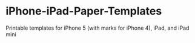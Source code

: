 iPhone-iPad-Paper-Templates
===========================

Printable templates for iPhone 5 (with marks for iPhone 4), iPad, and iPad mini